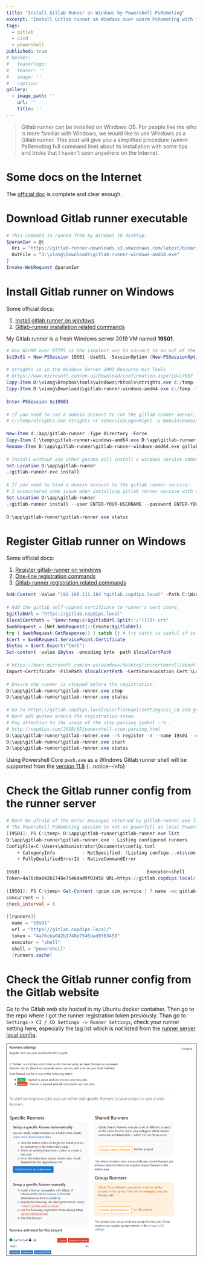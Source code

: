 ```yaml
---
title: "Install Gitlab Runner on Windows by Powershell PsRemoting"
excerpt: "Install Gitlab runner on Windows over winrm PsRemoting with full command line."
tags:
  - gitlab
  - cicd
  - powershell
published: true
# header:
#   teaserlogo:
#   teaser: ''
#   image: ''
#   caption:
gallery:
  - image_path: ''
    url: ''
    title: ''
---
```


> Gitlab runner can be installed on Windows OS. For people like me who is more familiar with Windows, we would like to use Windows as a Gitlab runner. This post will give you a simplified procedure (winrm PsRemoting full command line) about its installation with some tips and tricks that I haven't seen anywhere on the Internet.

# Some docs on the Internet

The [official doc](https://docs.gitlab.com/runner/) is complete and clear enough.

# Download Gitlab runner executable

```powershell
# This command is runned from my Windows 10 desktop.
$paramIwr = @{
  Uri = "https://gitlab-runner-downloads.s3.amazonaws.com/latest/binaries/gitlab-runner-windows-amd64.exe";
  OutFile = "D:\xiang\Downloads\gitlab-runner-windows-amd64.exe"
}
Invoke-WebRequest @paramIwr
```

# Install Gitlab runner on Windows

Some official docs:
1. [Install gitlab runner on windows](https://docs.gitlab.com/runner/install/windows.html).
2. [Gitlab-runner installation related commands](https://docs.gitlab.com/runner/commands/#gitlab-runner-install)

My Gitlab runner is a fresh Windows server 2019 VM named **19S01**.

```powershell
# Use WinRM over HTTPS is the simplest way to connect to an out of the box workgroup Windows server in lab.
$s19s01 = New-PSSession 19S01 -UseSSL -SessionOption (New-PSSessionOption -SkipCACheck) -Credential administrator

# ntrights is in the Windows Server 2003 Resource Kit Tools
# https://www.microsoft.com/en-us/Download/confirmation.aspx?id=17657
Copy-Item D:\xiang\Dropbox\tools\windows\rktools\ntrights.exe c:/temp -ToSession $s19s01
Copy-Item D:\xiang\Downloads\gitlab-runner-windows-amd64.exe c:/temp -ToSession $s19s01

Enter-PSSession $s19S01

# If you need to use a domain account to run the gitlab-runner server, this way is not recommended.
# c:/temp/ntrights.exe ntrights +r SeServiceLogonRight -u Domain\DomainAccount

New-Item d:/app/gitlab-runner -Type Directory -Force
Copy-Item C:\temp\gitlab-runner-windows-amd64.exe D:\app\gitlab-runner
Rename-Item D:\app\gitlab-runner\gitlab-runner-windows-amd64.exe gitlab-runner.exe

# Install without any other params will install a windows service named gitlab-runner running under the built-in system account.
Set-Location D:\app\gitlab-runner
./gitlab-runner.exe install

# If you need to bind a domain account to the gitlab runner service:
# I encountered some issue when installing gitlab runner service with the full exe path : D:\app\gitlab-runner\gitlab-runner.exe install, so I firstly go to the gitlab-runner.exe folder, than run the exe directly from there.
Set-Location D:\app\gitlab-runner
./gitlab-runner install --user ENTER-YOUR-USERNAME --password ENTER-YOUR-PASSWORD

D:\app\gitlab-runner\gitlab-runner.exe status
```

# Register Gitlab runner on Windows

Some official docs:

1. [Register gitlab-runner on windows](https://docs.gitlab.com/runner/register/index.html#windows)
2. [One-line registration commands](https://docs.gitlab.com/runner/register/index.html#one-line-registration-command)
3. [Gitlab-runner registration related commands](https://docs.gitlab.com/runner/commands/#registration-related-commands)

```powershell
Add-Content -Value "192.168.111.184`tgitlab.copdips.local" -Path C:\Windows\system32\drivers\etc\hosts

# Add the gitlab self-signed certificate to runner's cert store.
$gitlabUrl = "https://gitlab.copdips.local"
$localCertPath = "$env:temp\$($gitlabUrl.Split('/')[2]).crt"
$webRequest = [Net.WebRequest]::Create($gitlabUrl)
try { $webRequest.GetResponse() } catch {} # try catch is useful if ssl cert is not valid. ServicePoint is always kept even for invalid ssl cert.
$cert = $webRequest.ServicePoint.Certificate
$bytes = $cert.Export("Cert")
Set-content -value $bytes -encoding byte -path $localCertPath

# https://docs.microsoft.com/en-us/windows/desktop/seccertenroll/about-certificate-directory
Import-Certificate -FilePath $localCertPath -CertStoreLocation Cert:\LocalMachine\Root

# Ensure the runner is stopped before the registration.
D:\app\gitlab-runner\gitlab-runner.exe stop
D:\app\gitlab-runner\gitlab-runner.exe status

# Go to https://gitlab.copdips.local/win/flaskapi/settings/ci_cd and get the runner registration-token from this web site
# Dont add quotes around the registration-token.
# Pay attention to the usage of the stop-parsing symbol --% .
# http://copdips.com/2018/05/powershell-stop-parsing.html
D:\app\gitlab-runner\gitlab-runner.exe --% register -n --name 19s01 --url https://gitlab.copdips.local/ --registration-token Qdz3TyfnESrjSsmff6A9  --executor shell --shell powershell --tag-list 'windows,windows2016,flaskapi' --run-untagged true
D:\app\gitlab-runner\gitlab-runner.exe start
D:\app\gitlab-runner\gitlab-runner.exe status
```

Using Powershell Core `pwsh.exe` as a Windows Gitlab runner shell will be supported from the [version 11.8](https://gitlab.com/gitlab-org/gitlab-runner/issues/3291#note_111326306)
{: .notice--info}


# Check the Gitlab runner config from the runner server

```powershell
# Dont be afraid of the error messages returned by gitlab-runner.exe list.
# The Powershell PsRemoting session is not as powerfull as local Powershell console, and some external executables like gitlab-runner.exe or git.exe send their outputs to stderr by default.
[19S01]: PS C:\temp> D:\app\gitlab-runner\gitlab-runner.exe list
D:\app\gitlab-runner\gitlab-runner.exe : Listing configured runners
ConfigFile=C:\Users\Administrator\Documents\config.toml
    + CategoryInfo          : NotSpecified: (Listing configu...nts\config.toml:String) [], RemoteException
    + FullyQualifiedErrorId : NativeCommandError

19s01                                               Executor=shell
Token=4a76cba042b1748e7546dad9f03458 URL=https://gitlab.copdips.local/

[19S01]: PS C:\temp> Get-Content (gcim cim_service | ? name -eq gitlab-runner | % path*).split(" ")[5]
concurrent = 1
check_interval = 0

[[runners]]
  name = "19s01"
  url = "https://gitlab.copdips.local/"
  token = "4a76cba042b1748e7546dad9f03458"
  executor = "shell"
  shell = "powershell"
  [runners.cache]
```

# Check the Gitlab runner config from the Gitlab website

Go to the Gitlab web site hosted in my Ubuntu docker container. Then go to the repo where I got the runner registration token previously. Than go to `Settings-> CI / CD Settings -> Runner Settings`, check your runner setting here, especially the tag list which is not listed from the [runner server local config](#check-the-gitlab-runner-config-from-the-runner-server).

![](https://github.com/copdips/copdips.github.io/raw/master/_image/blog/2018-09-20-install-gitlab-runner-on-windows-by-powershell-psremoting/gitlab-runner-settings-from-web.PNG)
